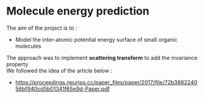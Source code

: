 # Molecule energy prediction
The aim of the project is to :
 -  Model the inter-atomic potential energy surface of small organic molecules

The approach was to implement **scattering transform** to add the invariance property  
We followed the idea of the article below :
- https://proceedings.neurips.cc/paper_files/paper/2017/file/72b386224056bf940cd5b01341f65e9d-Paper.pdf


